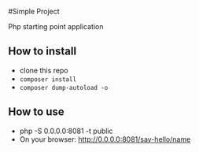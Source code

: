 #Simple Project

Php starting point application

## How to install

- clone this repo
- `composer install`
- `composer dump-autoload -o`

## How to use

- php -S 0.0.0.0:8081 -t public
- On your  browser: http://0.0.0.0:8081/say-hello/name
